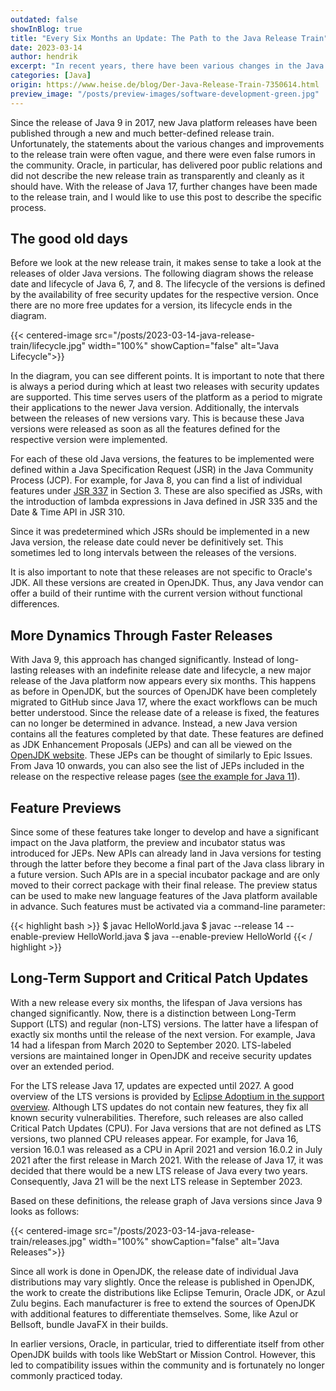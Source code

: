 ```yaml
---
outdated: false
showInBlog: true
title: "Every Six Months an Update: The Path to the Java Release Train"
date: 2023-03-14
author: hendrik
excerpt: "In recent years, there have been various changes in the Java Release Train, leading to confusion and misunderstandings within the community. This post will give an overview of the changes and how you can be better prepared for the next Java releases."
categories: [Java]
origin: https://www.heise.de/blog/Der-Java-Release-Train-7350614.html
preview_image: "/posts/preview-images/software-development-green.jpg"
---
```


Since the release of Java 9 in 2017, new Java platform releases have been published through a new and much better-defined release train.
Unfortunately, the statements about the various changes and improvements to the release train were often vague, and there were even false rumors in the community.
Oracle, in particular, has delivered poor public relations and did not describe the new release train as transparently and cleanly as it should have.
With the release of Java 17, further changes have been made to the release train, and I would like to use this post to describe the specific process.

## The good old days

Before we look at the new release train, it makes sense to take a look at the releases of older Java versions.
The following diagram shows the release date and lifecycle of Java 6, 7, and 8.
The lifecycle of the versions is defined by the availability of free security updates for the respective version.
Once there are no more free updates for a version, its lifecycle ends in the diagram.

{{< centered-image src="/posts/2023-03-14-java-release-train/lifecycle.jpg" width="100%" showCaption="false" alt="Java Lifecycle">}}

In the diagram, you can see different points.
It is important to note that there is always a period during which at least two releases with security updates are supported.
This time serves users of the platform as a period to migrate their applications to the newer Java version.
Additionally, the intervals between the releases of new versions vary.
This is because these Java versions were released as soon as all the features defined for the respective version were implemented.

For each of these old Java versions, the features to be implemented were defined within a Java Specification Request (JSR) in the Java Community Process (JCP).
For example, for Java 8, you can find a list of individual features under [JSR 337](https://www.jcp.org/en/jsr/detail?id=337) in Section 3.
These are also specified as JSRs, with the introduction of lambda expressions in Java defined in JSR 335 and the Date & Time API in JSR 310.

Since it was predetermined which JSRs should be implemented in a new Java version, the release date could never be definitively set.
This sometimes led to long intervals between the releases of the versions.

It is also important to note that these releases are not specific to Oracle's JDK.
All these versions are created in OpenJDK.
Thus, any Java vendor can offer a build of their runtime with the current version without functional differences.

## More Dynamics Through Faster Releases

With Java 9, this approach has changed significantly.
Instead of long-lasting releases with an indefinite release date and lifecycle, a new major release of the Java platform now appears every six months.
This happens as before in OpenJDK, but the sources of OpenJDK have been completely migrated to GitHub since Java 17, where the exact workflows can be much better understood.
Since the release date of a release is fixed, the features can no longer be determined in advance.
Instead, a new Java version contains all the features completed by that date.
These features are defined as JDK Enhancement Proposals (JEPs) and can all be viewed on the [OpenJDK website](https://openjdk.org/jeps/0).
These JEPs can be thought of similarly to Epic Issues.
From Java 10 onwards, you can also see the list of JEPs included in the release on the respective release pages ([see the example for Java 11](https://openjdk.org/projects/jdk/11/)).

## Feature Previews

Since some of these features take longer to develop and have a significant impact on the Java platform, the preview and incubator status was introduced for JEPs.
New APIs can already land in Java versions for testing through the latter before they become a final part of the Java class library in a future version.
Such APIs are in a special incubator package and are only moved to their correct package with their final release.
The preview status can be used to make new language features of the Java platform available in advance.
Such features must be activated via a command-line parameter:

{{< highlight bash >}}
$ javac HelloWorld.java
$ javac --release 14 --enable-preview HelloWorld.java
$ java --enable-preview HelloWorld
{{< / highlight >}}

## Long-Term Support and Critical Patch Updates

With a new release every six months, the lifespan of Java versions has changed significantly.
Now, there is a distinction between Long-Term Support (LTS) and regular (non-LTS) versions.
The latter have a lifespan of exactly six months until the release of the next version.
For example, Java 14 had a lifespan from March 2020 to September 2020.
LTS-labeled versions are maintained longer in OpenJDK and receive security updates over an extended period.

For the LTS release Java 17, updates are expected until 2027.
A good overview of the LTS versions is provided by [Eclipse Adoptium in the support overview](https://adoptium.net/de/support/).
Although LTS updates do not contain new features, they fix all known security vulnerabilities.
Therefore, such releases are also called Critical Patch Updates (CPU).
For Java versions that are not defined as LTS versions, two planned CPU releases appear.
For example, for Java 16, version 16.0.1 was released as a CPU in April 2021 and version 16.0.2 in July 2021 after the first release in March 2021.
With the release of Java 17, it was decided that there would be a new LTS release of Java every two years.
Consequently, Java 21 will be the next LTS release in September 2023.

Based on these definitions, the release graph of Java versions since Java 9 looks as follows:

{{< centered-image src="/posts/2023-03-14-java-release-train/releases.jpg" width="100%" showCaption="false" alt="Java Releases">}}

Since all work is done in OpenJDK, the release date of individual Java distributions may vary slightly.
Once the release is published in OpenJDK, the work to create the distributions like Eclipse Temurin, Oracle JDK, or Azul Zulu begins.
Each manufacturer is free to extend the sources of OpenJDK with additional features to differentiate themselves.
Some, like Azul or Bellsoft, bundle JavaFX in their builds.

In earlier versions, Oracle, in particular, tried to differentiate itself from other OpenJDK builds with tools like WebStart or Mission Control.
However, this led to compatibility issues within the community and is fortunately no longer commonly practiced today.